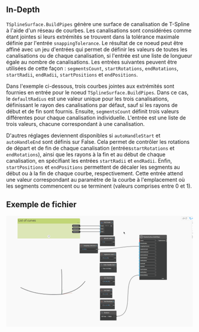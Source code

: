 ## In-Depth
`TSplineSurface.BuildPipes` génère une surface de canalisation de T-Spline à l'aide d'un réseau de courbes. Les canalisations sont considérées comme étant jointes si leurs extrémités se trouvent dans la tolérance maximale définie par l'entrée `snappingTolerance`. Le résultat de ce noeud peut être affiné avec un jeu d'entrées qui permet de définir les valeurs de toutes les canalisations ou de chaque canalisation, si l'entrée est une liste de longueur égale au nombre de canalisations. Les entrées suivantes peuvent être utilisées de cette façon : `segmentsCount`, `startRotations`, `endRotations`, `startRadii`, `endRadii`, `startPositions` et `endPositions`.

Dans l'exemple ci-dessous, trois courbes jointes aux extrémités sont fournies en entrée pour le noeud `TSplineSurface.BuildPipes`. Dans ce cas, le `defaultRadius` est une valeur unique pour les trois canalisations, définissant le rayon des canalisations par défaut, sauf si les rayons de début et de fin sont fournis.
Ensuite, `segmentsCount` définit trois valeurs différentes pour chaque canalisation individuelle. L'entrée est une liste de trois valeurs, chacune correspondant à une canalisation.

D'autres réglages deviennent disponibles si `autoHandleStart` et `autoHandleEnd` sont définis sur False. Cela permet de contrôler les rotations de départ et de fin de chaque canalisation (entrées`startRotations` et `endRotations`), ainsi que les rayons à la fin et au début de chaque canalisation, en spécifiant les entrées `startRadii` et `endRadii`. Enfin, `startPositions` et `endPositions` permettent de décaler les segments au début ou à la fin de chaque courbe, respectivement. Cette entrée attend une valeur correspondant au paramètre de la courbe à l'emplacement où les segments commencent ou se terminent (valeurs comprises entre 0 et 1).

## Exemple de fichier
![Example](./M3VFMWB2QNLX6WXZAGO7A2KLFVYNTV3P6QYWKGHMXCJ2TEDO3KZQ_img.gif)
